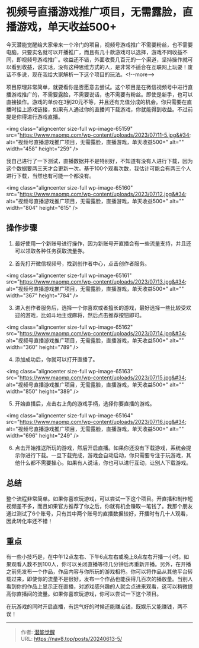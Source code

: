 # 视频号直播游戏推广项目，无需露脸，直播游戏，单天收益500&#43;


今天潜能觉醒给大家带来一个冷门的项目，视频号游戏推广不需要粉丝，也不需要电脑，只要实名就可以开播推广，而且有几十款游戏可以选择，游戏不同收益不同，即视频号游戏推广。收益还不错，外面收费几百元的一个渠道，坚持操作就可以看到收益，说实话，没有这种思维方式的人，是非常不适合在互联网上玩耍！废话不多说，现在我给大家解析一下这个项目的玩法。&lt;!--more--&gt;


项目原理非常简单，就要看你是否愿意去尝试。这个项目是在微信视频号中进行直播游戏推广的，不需要露脸，不需要说话，也不需要有粉丝。即使是新手，也可以直接操作。游戏的单价在3到20元不等，并且还有充值分成的机会。你只需要在直播时挂上游戏链接，如果有人通过你的直播间下载游戏，你就能得到收益。不过前提是你得进行游戏直播。


&lt;img class=&#34;aligncenter size-full wp-image-65159&#34; src=&#34;https://www.maomp.com/wp-content/uploads/2023/07/11-5.jpg&#34; alt=&#34;视频号直播游戏推广项目，无需露脸，直播游戏，单天收益500&#43;&#34; alt=&#34;&#34; width=&#34;458&#34; height=&#34;259&#34; /&gt;


我自己进行了一下测试，直播数据并不是特别好，不知道有没有人进行下载，因为这个数据要两三天才会更新一次。基于100个观看次数，我估计可能会有两三个人进行下载，当然也有可能一个都没有。


&lt;img class=&#34;aligncenter size-full wp-image-65160&#34; src=&#34;https://www.maomp.com/wp-content/uploads/2023/07/12.jpg&#34; alt=&#34;视频号直播游戏推广项目，无需露脸，直播游戏，单天收益500&#43;&#34; alt=&#34;&#34; width=&#34;804&#34; height=&#34;615&#34; /&gt;


## 操作步骤


1. 最好使用一个新账号进行操作，因为新账号开直播会有一些流量支持，并且还可以领取各种任务获取流量券。


2. 首先打开微信视频号，找到创作者中心，点击创作者服务。


&lt;img class=&#34;aligncenter size-full wp-image-65161&#34; src=&#34;https://www.maomp.com/wp-content/uploads/2023/07/13.jpg&#34; alt=&#34;视频号直播游戏推广项目，无需露脸，直播游戏，单天收益500&#43;&#34; alt=&#34;&#34; width=&#34;367&#34; height=&#34;784&#34; /&gt;


3. 进入创作者服务后，选择一个你喜欢或者擅长的游戏，最好选择一些比较受欢迎的游戏，比如斗地主或麻将，然后点击推荐按钮即可。


&lt;img class=&#34;aligncenter size-full wp-image-65162&#34; src=&#34;https://www.maomp.com/wp-content/uploads/2023/07/14.jpg&#34; alt=&#34;视频号直播游戏推广项目，无需露脸，直播游戏，单天收益500&#43;&#34; alt=&#34;&#34; width=&#34;360&#34; height=&#34;789&#34; /&gt;


4. 添加成功后，你就可以打开直播了。


&lt;img class=&#34;aligncenter size-full wp-image-65163&#34; src=&#34;https://www.maomp.com/wp-content/uploads/2023/07/15.jpg&#34; alt=&#34;视频号直播游戏推广项目，无需露脸，直播游戏，单天收益500&#43;&#34; alt=&#34;&#34; width=&#34;850&#34; height=&#34;389&#34; /&gt;


5. 开始直播后，点击右上角的游戏手柄，选择你要直播的游戏。


&lt;img class=&#34;aligncenter size-full wp-image-65164&#34; src=&#34;https://www.maomp.com/wp-content/uploads/2023/07/16.jpg&#34; alt=&#34;视频号直播游戏推广项目，无需露脸，直播游戏，单天收益500&#43;&#34; alt=&#34;&#34; width=&#34;696&#34; height=&#34;249&#34; /&gt;


6. 点击开始推送所玩的游戏，然后开启直播。如果你还没有下载游戏，系统会提示你进行下载。一旦下载完成，游戏会自动启动，你只需要专注于玩游戏，其他什么都不需要操心。如果有人说话，你也可以进行互动，让别人下载游戏。


## 总结


整个流程非常简单。如果你喜欢玩游戏，可以尝试一下这个项目。开直播和制作短视频差不多，而且如果官方推荐了你之后，你就有机会赚取一笔钱了。我那个朋友通过测试了6个账号，只有其中两个账号的直播数据较好，开播时有几十人观看，因此转化率还不错！


## 重点


有一些小技巧是，在中午12点左右、下午6点左右或晚上8点左右开播一小时。如果观看人数不到100人，你可以关闭直播等待几分钟后再重新开播。另外，在开播之前先发布一个作品，作品内容与你所玩的游戏相符。你可以将作品从其他平台转载过来，即使你的流量不是很好，发布一个作品也能获得几百次的播放量。当别人看到你的作品上显示正在直播，对游戏感兴趣的人就会点进来观看，这可以稍微提高你直播间的流量。如果你喜欢玩游戏，你可以尝试一下这个项目。


在玩游戏的同时开启直播，有运气好的时候还能赚点钱，既娱乐又能赚钱，两不误！




---

> 作者: [潜能觉醒](https://nav8.top)  
> URL: https://nav8.top/posts/20240613-5/  

